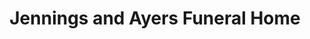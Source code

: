 ---
title: "Jennings and Ayers Funeral Home"
url: /murfreesboro/jennings-and-ayers-funeral-home/
shop: funeral directors
---